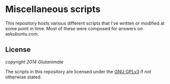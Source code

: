 # Miscellaneous scripts

This repository hosts various different scripts that I've written or modified at some point in time. Most of these were composed for answers on askubuntu.com. 

## License

*copyright 2014 Glutanimate*

The scripts in this repository are licensed under the [GNU GPLv3](https://www.gnu.org/copyleft/gpl.html) if not otherwise stated.